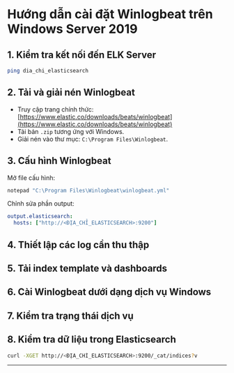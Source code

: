# Hướng dẫn cài đặt Winlogbeat trên Windows Server 2019
## 1. Kiểm tra kết nối đến ELK Server
```bash
ping dia_chi_elasticsearch
```
## 2. Tải và giải nén Winlogbeat

- Truy cập trang chính thức: [https://www.elastic.co/downloads/beats/winlogbeat](https://www.elastic.co/downloads/beats/winlogbeat)
- Tải bản `.zip` tương ứng với Windows.
- Giải nén vào thư mục: `C:\Program Files\Winlogbeat`.

## 3. Cấu hình Winlogbeat
Mở file cấu hình:

```powershell
notepad "C:\Program Files\Winlogbeat\winlogbeat.yml"
```

Chỉnh sửa phần output:

```yaml
output.elasticsearch:
  hosts: ["http://<ĐỊA_CHỈ_ELASTICSEARCH>:9200"]
```

## 4. Thiết lập các log cần thu thập

## 5. Tải index template và dashboards

## 6. Cài Winlogbeat dưới dạng dịch vụ Windows

## 7. Kiểm tra trạng thái dịch vụ

## 8. Kiểm tra dữ liệu trong Elasticsearch

```bash
curl -XGET http://<ĐỊA_CHỈ_ELASTICSEARCH>:9200/_cat/indices?v
```

---